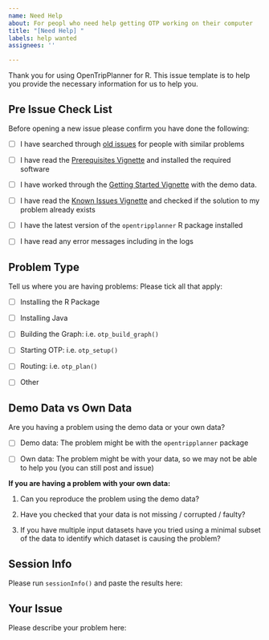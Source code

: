 ```yaml
---
name: Need Help
about: For peopl who need help getting OTP working on their computer
title: "[Need Help] "
labels: help wanted
assignees: ''

---
```


Thank you for using OpenTripPlanner for R. This issue template is to help you provide the necessary information for us to help you.

## Pre Issue Check List

Before opening a new issue please confirm you have done the following:

- [ ] I have searched through [old issues](https://github.com/ropensci/opentripplanner/issues?q=is%3Aissue) for people with similar problems

- [ ] I have read the [Prerequisites Vignette](https://docs.ropensci.org/opentripplanner/articles/prerequisites.html) and installed the required software

- [ ] I have worked through the [Getting Started Vignette](https://docs.ropensci.org/opentripplanner/articles/opentripplanner.html) with the demo data.

- [ ] I have read the [Known Issues Vignette](https://docs.ropensci.org/opentripplanner/articles/known_issues.html) and checked if the solution to my problem already exists

- [ ] I have the latest version of the `opentripplanner` R package installed

- [ ] I have read any error messages including in the logs

## Problem Type

Tell us where you are having problems: Please tick all that apply:

- [ ]  Installing the R Package

- [ ] Installing Java

- [ ] Building the Graph: i.e. `otp_build_graph()`

- [ ] Starting OTP: i.e. `otp_setup()`

- [ ] Routing: i.e. `otp_plan()`

- [ ] Other

## Demo Data vs Own Data

Are you having a problem using the demo data or your own data?

- [ ]  Demo data: The problem might be with the `opentripplanner` package

- [ ] Own data: The problem might be with your data, so we may not be able to help you (you can still post and issue)

**If you are having a problem with your own data:**

1.  Can you reproduce the problem using the demo data?

1. Have you checked that your data is not missing / corrupted / faulty?

1. If you have multiple input datasets have you tried using a minimal subset of the data to identify which dataset is causing the problem?

## Session Info

Please run `sessionInfo()` and paste the results here:

## Your Issue

Please describe your problem here:
